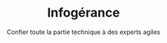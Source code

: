 ---
title: Infogérance
subtitle: Confier toute la partie technique à des experts agiles
description: Les entreprises qui confient à Boot-Start leur plateforme web, SI ou application bénéficient d'une expertise IT et de l'agilité de nos équipes pour réaliser régulièrement des <b> évolutions ou corrections </b>.
description2: Nos ingénieurs et docteurs en informatique et data science vous accompagnent dans <b> l'innovation de votre entreprise</b> et sont force de proposition sur la base d'une experience en innovation digitale, de la R&D avancée au développement de plateformes et applications.
category: presentation
subcategory: startup
layout: presentation
pic: /img/show/start-up-prestataire-infogerance.jpg
text-left: yes
---